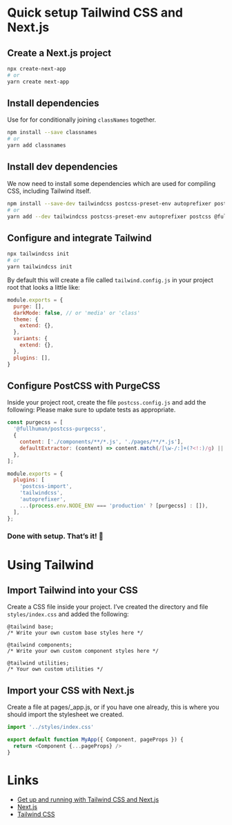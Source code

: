 # Quick setup Tailwind CSS and Next.js

## Create a Next.js project


```bash
npx create-next-app
# or
yarn create next-app
```


## Install dependencies

Use for for conditionally joining `classNames` together.

```bash
npm install --save classnames
# or
yarn add classnames
```

## Install dev dependencies

We now need to install some dependencies which are used for compiling CSS, including Tailwind itself.

```bash
npm install --save-dev tailwindcss postcss-preset-env autoprefixer postcss @fullhuman/postcss-purgecss postcss-import
# or
yarn add --dev tailwindcss postcss-preset-env autoprefixer postcss @fullhuman/postcss-purgecss postcss-import
```


## Configure and integrate Tailwind

```bash
npx tailwindcss init
# or
yarn tailwindcss init
```

By default this will create a file called `tailwind.config.js` in your project root that looks a little like:


```js
module.exports = {
  purge: [],
  darkMode: false, // or 'media' or 'class'
  theme: {
    extend: {},
  },
  variants: {
    extend: {},
  },
  plugins: [],
}
```

## Configure PostCSS with PurgeCSS

Inside your project root, create the file `postcss.config.js` and add the following:
Please make sure to update tests as appropriate.

```js
const purgecss = [
  '@fullhuman/postcss-purgecss',
  {
    content: ['./components/**/*.js', './pages/**/*.js'],
    defaultExtractor: (content) => content.match(/[\w-/:]+(?<!:)/g) || [],
  },
];

module.exports = {
  plugins: [
    'postcss-import',
    'tailwindcss',
    'autoprefixer',
    ...(process.env.NODE_ENV === 'production' ? [purgecss] : []),
  ],
};

```

### Done with setup. That’s it! 🎉

# Using Tailwind

## Import Tailwind into your CSS

Create a CSS file inside your project. I’ve created the directory and file `styles/index.css` and added the following:

```
@tailwind base;
/* Write your own custom base styles here */

@tailwind components;
/* Write your own custom component styles here */

@tailwind utilities;
/* Your own custom utilities */

```

## Import your CSS with Next.js

Create a file at pages/_app.js, or if you have one already, this is where you should import the stylesheet we created.

```js
import '../styles/index.css'

export default function MyApp({ Component, pageProps }) {
  return <Component {...pageProps} />
}

```


# Links

- [Get up and running with Tailwind CSS and Next.js](https://dev.to/notrab/get-up-and-running-with-tailwind-css-and-next-js-3a73)
- [Next.js](https://github.com/zeit/next.js)
- [Tailwind CSS](https://tailwindcss.com/)




